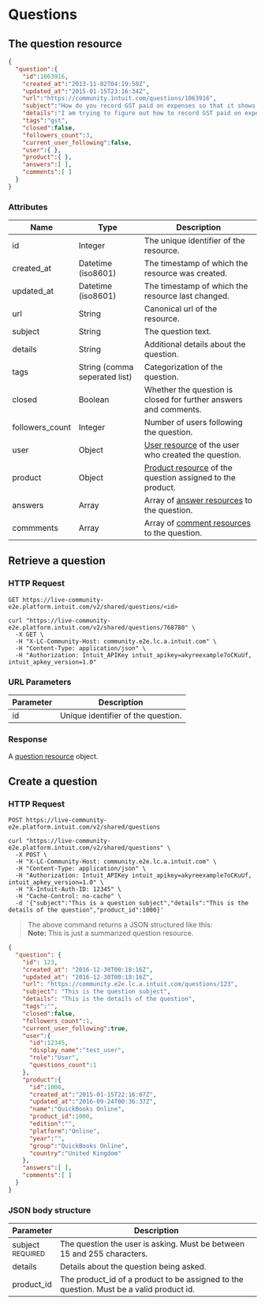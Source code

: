 # Questions

## The question resource

```json
{
  "question":{
    "id":1063916,
    "created_at":"2013-11-02T04:19:50Z",
    "updated_at":"2015-01-15T23:16:34Z",
    "url":"https://community.intuit.com/questions/1063916",
    "subject":"How do you record GST paid on expenses so that it shows up on the GST/HST report?",
    "details":"I am trying to figure out how to record GST paid on expenses so that I can claim it for a reimbursement later. ",
    "tags":"gst",
    "closed":false,
    "followers_count":3,
    "current_user_following":false,
    "user":{ },
    "product":{ },
    "answers":[ ],
    "comments":[ ]
  }
}
```

### Attributes

Name | Type | Description
--------- | ------- | -----------
id | Integer | The unique identifier of the resource.
created_at | Datetime (iso8601) | The timestamp of which the resource was created.
updated_at | Datetime (iso8601) | The timestamp of which the resource last changed.
url | String | Canonical url of the resource.
subject | String | The question text.
details | String | Additional details about the question.
tags | String (comma seperated list) | Categorization of the question.
closed | Boolean | Whether the question is closed for further answers and comments.
followers_count | Integer | Number of users following the question.
user | Object | [User resource](#the-user-resource) of the user who created the question.
product | Object | [Product resource](#the-product-resource) of the question assigned to the product.
answers | Array | Array of [answer resources](#the-answer-resource) to the question.
commments | Array | Array of [comment resources](#the-comment-resource) to the question.

## Retrieve a question

### HTTP Request

`GET https://live-community-e2e.platform.intuit.com/v2/shared/questions/<id>`

```shell
curl "https://live-community-e2e.platform.intuit.com/v2/shared/questions/768780" \
  -X GET \
  -H "X-LC-Community-Host: community.e2e.lc.a.intuit.com" \
  -H "Content-Type: application/json" \
  -H "Authorization: Intuit_APIKey intuit_apikey=akyreexample7oCKuUf, intuit_apkey_version=1.0"
```

### URL Parameters

Parameter | Description
--------- | -----------
id | Unique identifier of the question.

### Response
A [question resource](#the-question-resource) object.

## Create a question

### HTTP Request

`POST https://live-community-e2e.platform.intuit.com/v2/shared/questions`

```shell
curl "https://live-community-e2e.platform.intuit.com/v2/shared/questions" \
  -X POST \
  -H "X-LC-Community-Host: community.e2e.lc.a.intuit.com" \
  -H "Content-Type: application/json" \
  -H "Authorization: Intuit_APIKey intuit_apikey=akyreexample7oCKuUf, intuit_apkey_version=1.0" \
  -H "X-Intuit-Auth-ID: 12345" \
  -H "Cache-Control: no-cache" \
  -d '{"subject":"This is a question subject","details":"This is the details of the question","product_id":1000}'
```

> The above command returns a JSON structured like this: <br /> <b>Note:</b> This is just a summarized question resource.


```json
{
  "question": {
    "id": 123,
    "created_at": "2016-12-30T00:18:16Z",
    "updated_at": "2016-12-30T00:18:16Z",
    "url": "https://community.e2e.lc.a.intuit.com/questions/123",
    "subject": "This is the question subject",
    "details": "This is the details of the question",
    "tags":"",
    "closed":false,
    "followers_count":1,
    "current_user_following":true,
    "user":{
      "id":12345,
      "display_name":"test_user",
      "role":"User",
      "questions_count":1
    },
    "product":{
      "id":1000,
      "created_at":"2015-01-15T22:16:07Z",
      "updated_at":"2016-09-24T00:36:37Z",
      "name":"QuickBooks Online",
      "product_id":1000,
      "edition":"",
      "platform":"Online",
      "year":"",
      "group":"QuickBooks Online",
      "country":"United Kingdom"
    },
    "answers":[ ],
    "comments":[ ]
  }
}
```

### JSON body structure

Parameter | Description
--------- | -----------
subject<br><small>REQUIRED</small> | The question the user is asking. Must be between 15 and 255 characters.
details | Details about the question being asked.
product_id | The product_id of a product to be assigned to the question. Must be a valid product id.
